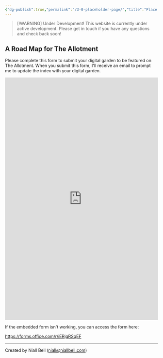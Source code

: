 ```yaml
---
{"dg-publish":true,"permalink":"/3-0-placeholder-page/","title":"Place Holder Page","contentClasses":"cards cards-cols-3 cards-cover cards-cover-no-border cards-title-hide-icons","noteIcon":null,"created":"2024-12-31T04:35:34.469-08:00","updated":"2025-02-20T13:18:05.068-08:00"}
---
```


> [!WARNING] Under Development!
> This website is currently under active development. Please get in touch if you have any questions and check back soon!

## A Road Map for The Allotment

Please complete this form to submit your digital garden to be featured on The Allotment. When you submit this form, I'll receive an email to prompt me to update the index with your digital garden.

<iframe width="100%" height="800px" src="https://forms.office.com/Pages/ResponsePage.aspx?id=DQSIkWdsW0yxEjajBLZtrQAAAAAAAAAAAAZAAM0BlUBUQklEU05POUg3UUdKUVdIQjRJOElERkFKRS4u&embed=true" frameborder="0" marginwidth="0" marginheight="0" style="border: none; max-width:100%; max-height:100vh" allowfullscreen webkitallowfullscreen mozallowfullscreen msallowfullscreen> </iframe>

If the embedded form isn't working, you can access the form here:

https://forms.office.com/r/iERjgRSqEF

---
Created by Niall Bell (niall@niallbell.com)

